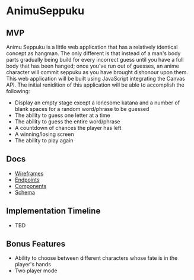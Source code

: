# AnimuSeppuku

## MVP
Animu Seppuku is a little web application that has a relatively identical concept as hangman. The only different is that instead of a man's body parts gradually being build for every incorrect guess until you have a full body that has been hanged; once you've run out of guesses, an anime character will commit seppuku as you have brought dishonour upon them. This web application will be built using JavaScript integrating the Canvas API. The initial renidition of this application will be able to accomplish the following:

* Display an empty stage except a lonesome katana and a number of blank spaces for a random word/phrase to be guessed
* The ability to guess one letter at a time
* The ability to guess the entire word/phrase
* A countdown of chances the player has left
* A winning/losing screen
* The ability to play again

## Docs
* [Wireframes](./docs/wireframes/)
* [Endpoints](./docs/endpoints.md)
* [Components](./docs/components.md)
* [Schema](./docs/schema.sql)

## Implementation Timeline
* TBD

## Bonus Features
* Ability to choose between different characters whose fate is in the player's hands
* Two player mode
